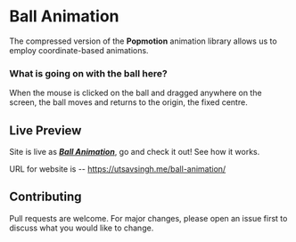 # Ball Animation
The compressed version of the **Popmotion** animation library allows us to employ coordinate-based animations.

### What is going on with the ball here?
When the mouse is clicked on the ball and dragged anywhere on the screen, the ball moves and returns to the origin, the fixed centre.

## Live Preview

Site is live as [***Ball Animation***](https://utsavsingh.me/ball-animation/), go and check it out!
See how it works.

URL for website is --
https://utsavsingh.me/ball-animation/

## Contributing
Pull requests are welcome. For major changes, please open an issue first to discuss what you would like to change.
